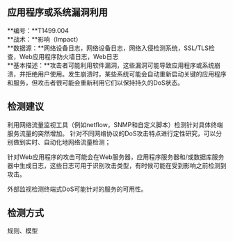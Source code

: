 ## 应用程序或系统漏洞利用  
**编号：**T1499.004  
**战术：**影响（Impact）  
**数据源：**网络设备日志，网络设备日志，网络入侵检测系统，SSL/TLS检查，Web应用程序防火墙日志，Web日志  
**基本描述：**攻击者可能利用软件漏洞，这些漏洞可能导致应用程序或系统崩溃，并拒绝用户使用。发生崩溃时，某些系统可能会自动重新启动关键的应用程序和服务，但攻击者很可能会重新利用它们以保持持久的DoS状态。  
## 检测建议  
利用网络流量监视工具（例如netflow，SNMP和自定义脚本）检测针对具体终端服务流量的突然增加。
针对不同网络协议的DoS攻击特点进行定性研究，可以分别做到实时、自动化地网络流量检测；

针对Web应用程序的攻击可能会在Web服务器，应用程序服务器和/或数据库服务器中生成日志，这些日志可用于识别攻击类型，有时候可能在受到影响之前检测到攻击。

外部监视检测终端式DoS可能针对的服务的可用性。  
## 检测方式  
规则、模型